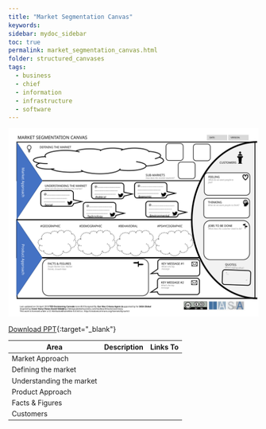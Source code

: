 ```yaml
---
title: "Market Segmentation Canvas"
keywords: 
sidebar: mydoc_sidebar
toc: true
permalink: market_segmentation_canvas.html
folder: structured_canvases
tags: 
  - business
  - chief
  - information
  - infrastructure
  - software
---
```


![image001](media/market_segmentation_canvas001.svg)

[Download PPT](media/ppt/market_segmentation_canvas.ppt){:target="_blank"}

| Area | Description | Links To |
| --- | --- | --- |
| Market Approach |   |   |
| Defining the market |   |   |
| Understanding the market |   |   |
| Product Approach |   |   |
| Facts & Figures |   |   |
| Customers |   |   |